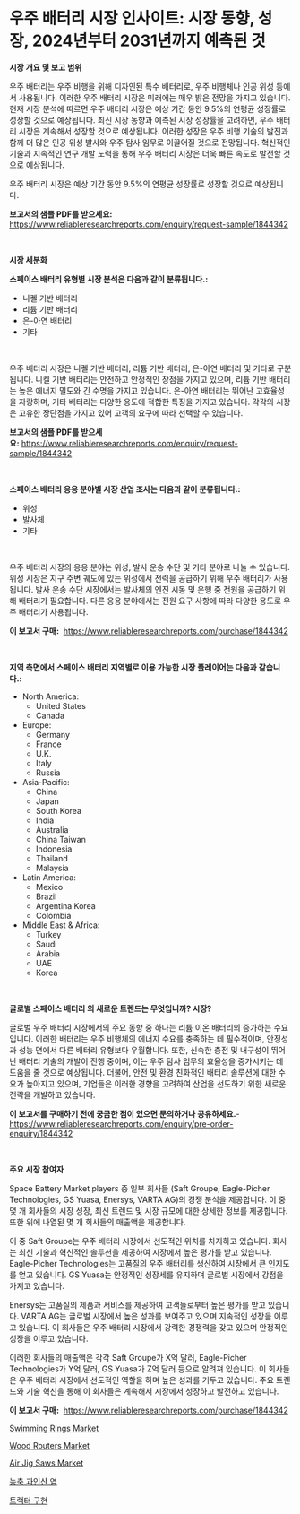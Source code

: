 <p><h1>우주 배터리 시장 인사이트: 시장 동향, 성장, 2024년부터 2031년까지 예측된 것</h1></p><p><strong>시장 개요 및 보고 범위</strong></p>
<p><p>우주 배터리는 우주 비행을 위해 디자인된 특수 배터리로, 우주 비행체나 인공 위성 등에서 사용됩니다. 이러한 우주 배터리 시장은 미래에는 매우 밝은 전망을 가지고 있습니다. 현재 시장 분석에 따르면 우주 배터리 시장은 예상 기간 동안 9.5%의 연평균 성장률로 성장할 것으로 예상됩니다. 최신 시장 동향과 예측된 시장 성장률을 고려하면, 우주 배터리 시장은 계속해서 성장할 것으로 예상됩니다. 이러한 성장은 우주 비행 기술의 발전과 함께 더 많은 인공 위성 발사와 우주 탐사 임무로 이끌어질 것으로 전망됩니다. 혁신적인 기술과 지속적인 연구 개발 노력을 통해 우주 배터리 시장은 더욱 빠른 속도로 발전할 것으로 예상됩니다. </p><p>우주 배터리 시장은 예상 기간 동안 9.5%의 연평균 성장률로 성장할 것으로 예상됩니다.</p></p>
<p><strong>보고서의 샘플 PDF를 받으세요:</strong> <a href="https://www.reliableresearchreports.com/enquiry/request-sample/1844342">https://www.reliableresearchreports.com/enquiry/request-sample/1844342</a></p>
<p>&nbsp;</p>
<p><strong>시장 세분화</strong></p>
<p><strong>스페이스 배터리 유형별 시장 분석은 다음과 같이 분류됩니다.:</strong></p>
<p><ul><li>니켈 기반 배터리</li><li>리튬 기반 배터리</li><li>은-아연 배터리</li><li>기타</li></ul></p>
<p>&nbsp;</p>
<p><p>우주 배터리 시장은 니켈 기반 배터리, 리튬 기반 배터리, 은-아연 배터리 및 기타로 구분됩니다. 니켈 기반 배터리는 안전하고 안정적인 장점을 가지고 있으며, 리튬 기반 배터리는 높은 에너지 밀도와 긴 수명을 가지고 있습니다. 은-아연 배터리는 뛰어난 고효율성을 자랑하며, 기타 배터리는 다양한 용도에 적합한 특징을 가지고 있습니다. 각각의 시장은 고유한 장단점을 가지고 있어 고객의 요구에 따라 선택할 수 있습니다.</p></p>
<p><strong>보고서의 샘플 PDF를 받으세요:</strong>&nbsp;<a href="https://www.reliableresearchreports.com/enquiry/request-sample/1844342">https://www.reliableresearchreports.com/enquiry/request-sample/1844342</a></p>
<p>&nbsp;</p>
<p><strong> 스페이스 배터리 응용 분야별 시장 산업 조사는 다음과 같이 분류됩니다.:</strong></p>
<p><ul><li>위성</li><li>발사체</li><li>기타</li></ul></p>
<p>&nbsp;</p>
<p><p>우주 배터리 시장의 응용 분야는 위성, 발사 운송 수단 및 기타 분야로 나눌 수 있습니다. 위성 시장은 지구 주변 궤도에 있는 위성에서 전력을 공급하기 위해 우주 배터리가 사용됩니다. 발사 운송 수단 시장에서는 발사체의 엔진 시동 및 운행 중 전원을 공급하기 위해 배터리가 필요합니다. 다른 응용 분야에서는 전원 요구 사항에 따라 다양한 용도로 우주 배터리가 사용됩니다.</p></p>
<p><strong>이 보고서 구매:</strong>&nbsp; <a href="https://www.reliableresearchreports.com/purchase/1844342">https://www.reliableresearchreports.com/purchase/1844342</a></p>
<p>&nbsp;</p>
<p><strong>지역 측면에서 스페이스 배터리 지역별로 이용 가능한 시장 플레이어는 다음과 같습니다.:</strong></p>
<p><ul>
    <li>
        North America:
        <ul>
            <li>United States</li>
            <li>Canada</li>
        </ul>
    </li>
    <li>
        Europe:
        <ul>
            <li>Germany</li>
            <li>France</li>
            <li>U.K.</li>
            <li>Italy</li>
            <li>Russia</li>
        </ul>
    </li>
    <li>
        Asia-Pacific:
        <ul>
            <li>China</li>
            <li>Japan</li>
            <li>South Korea</li>
            <li>India</li>
            <li>Australia</li>
            <li>China Taiwan</li>
            <li>Indonesia</li>
            <li>Thailand</li>
            <li>Malaysia</li>
        </ul>
    </li>
    <li>
        Latin America:
        <ul>
            <li>Mexico</li>
            <li>Brazil</li>
            <li>Argentina Korea</li>
            <li>Colombia</li>
        </ul>
    </li>
    <li>
        Middle East & Africa:
        <ul>
            <li>Turkey</li>
            <li>Saudi</li>
            <li>Arabia</li>
            <li>UAE</li>
            <li>Korea</li>
        </ul>
    </li>
    </ul></p>
<p>&nbsp;</p>
<p><strong>글로벌 스페이스 배터리 의 새로운 트렌드는 무엇입니까? 시장?</strong></p>
<p><p>글로벌 우주 배터리 시장에서의 주요 동향 중 하나는 리튬 이온 배터리의 증가하는 수요입니다. 이러한 배터리는 우주 비행체의 에너지 수요를 충족하는 데 필수적이며, 안정성과 성능 면에서 다른 배터리 유형보다 우월합니다. 또한, 신속한 충전 및 내구성이 뛰어난 배터리 기술의 개발이 진행 중이며, 이는 우주 탐사 임무의 효율성을 증가시키는 데 도움을 줄 것으로 예상됩니다. 더불어, 안전 및 환경 친화적인 배터리 솔루션에 대한 수요가 높아지고 있으며, 기업들은 이러한 경향을 고려하여 산업을 선도하기 위한 새로운 전략을 개발하고 있습니다.</p></p>
<p><strong>이 보고서를 구매하기 전에 궁금한 점이 있으면 문의하거나 공유하세요.</strong>- <a href="https://www.reliableresearchreports.com/enquiry/pre-order-enquiry/1844342">https://www.reliableresearchreports.com/enquiry/pre-order-enquiry/1844342</a></p>
<p>&nbsp;</p>
<p><strong>주요 시장 참여자</strong></p>
<p><p>Space Battery Market players 중 일부 회사들 (Saft Groupe, Eagle-Picher Technologies, GS Yuasa, Enersys, VARTA AG)의 경쟁 분석을 제공합니다. 이 중 몇 개 회사들의 시장 성장, 최신 트렌드 및 시장 규모에 대한 상세한 정보를 제공합니다. 또한 위에 나열된 몇 개 회사들의 매출액을 제공합니다.</p><p>이 중 Saft Groupe는 우주 배터리 시장에서 선도적인 위치를 차지하고 있습니다. 회사는 최신 기술과 혁신적인 솔루션을 제공하여 시장에서 높은 평가를 받고 있습니다. Eagle-Picher Technologies는 고품질의 우주 배터리를 생산하여 시장에서 큰 인지도를 얻고 있습니다. GS Yuasa는 안정적인 성장세를 유지하며 글로벌 시장에서 강점을 가지고 있습니다.</p><p>Enersys는 고품질의 제품과 서비스를 제공하여 고객들로부터 높은 평가를 받고 있습니다. VARTA AG는 글로벌 시장에서 높은 성과를 보여주고 있으며 지속적인 성장을 이루고 있습니다. 이 회사들은 우주 배터리 시장에서 강력한 경쟁력을 갖고 있으며 안정적인 성장을 이루고 있습니다.</p><p>이러한 회사들의 매출액은 각각 Saft Groupe가 X억 달러, Eagle-Picher Technologies가 Y억 달러, GS Yuasa가 Z억 달러 등으로 알려져 있습니다. 이 회사들은 우주 배터리 시장에서 선도적인 역할을 하며 높은 성과를 거두고 있습니다. 주요 트렌드와 기술 혁신을 통해 이 회사들은 계속해서 시장에서 성장하고 발전하고 있습니다.</p></p>
<p><strong>이 보고서 구매:</strong>&nbsp;&nbsp;<a href="https://www.reliableresearchreports.com/purchase/1844342">https://www.reliableresearchreports.com/purchase/1844342</a></p>
<p><p><a href="https://view.publitas.com/reportprime-1/swimming-rings-market-size-reflecting-a-forecast-till-2031-market-by-type-by-application-and-by-geography/">Swimming Rings Market</a></p><p><a href="https://issuu.com/reportprime-2/docs/wood-routers-market-size-2030.pptx">Wood Routers Market</a></p><p><a href="https://issuu.com/reportprime-2/docs/air-jig-saws-market-size-2030.pptx">Air Jig Saws Market</a></p><p><a href="https://medium.com/@timothychapman46/%EC%A7%91%EC%A4%91-%EC%8A%88%ED%8D%BC%EC%9D%B8%EC%82%B0%EC%97%BC-%EC%8B%9C%EC%9E%A5-%EB%B6%84%EC%84%9D-%EB%B0%8F-2024%EB%85%84%EB%B6%80%ED%84%B0-2031%EB%85%84%EA%B9%8C%EC%A7%80%EC%9D%98-%ED%81%AC%EA%B8%B0-%EC%98%88%EC%B8%A1-93ca2b2ee174">농축 과인산 염</a></p><p><a href="https://github.com/trmesnao7959541/Market-Research-Report-List-1/blob/main/9447939185570.md">트랙터 구현</a></p></p>
